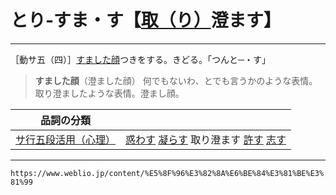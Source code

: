 # とり‐すま・す【[取（り）](とる（取る）)澄ます】
----------------

［動サ五（四）］[すました顔](https://www.weblio.jp/content/%E3%81%99%E3%81%BE%E3%81%97%E3%81%9F%E9%A1%94 "すました顔の意味")つきをする。きどる。「つんと─・す」

> **すました顔**（澄ました顔）
何でもないわ、とでも言うかのような表情。取り澄ましたような表情。澄まし顔。

| 品詞の分類    |     |
| --- | --- |
| [サ行五段活用（心理）](https://www.weblio.jp/parts-of-speech/%E3%82%B5%E8%A1%8C%E4%BA%94%E6%AE%B5%E6%B4%BB%E7%94%A8%28%E5%BF%83%E7%90%86%29_1 "サ行五段活用（心理）")    |   [惑わす](https://www.weblio.jp/content/%E6%83%91%E3%82%8F%E3%81%99 "惑わす")  [凝らす](https://www.weblio.jp/content/%E5%87%9D%E3%82%89%E3%81%99 "凝らす")  取り澄ます  [許す](https://www.weblio.jp/content/%E8%A8%B1%E3%81%99 "許す")  [志す](https://www.weblio.jp/content/%E5%BF%97%E3%81%99 "志す")  |

---
`https://www.weblio.jp/content/%E5%8F%96%E3%82%8A%E6%BE%84%E3%81%BE%E3%81%99`